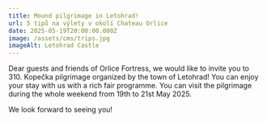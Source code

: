 ```yaml
---
title: Mound pilgrimage in Letohrad!
url: 5 tipů na výlety v okolí Chateau Orlice
date: 2025-05-19T20:00:00.000Z
image: /assets/cms/trips.jpg
imageAlt: Letohrad Castle
---
```

Dear guests and friends of Orlice Fortress, we would like to invite you to 310. Kopečka pilgrimage organized by the town of Letohrad! You can enjoy your stay with us with a rich fair programme. You can visit the pilgrimage during the whole weekend from 19th to 21st May 2025.

We look forward to seeing you!
